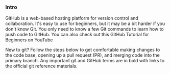 ### Intro 
GitHub is a web-based hosting platform for version control and collaboration. It's easy to use for beginners, but it may be a bit harder if you don't know Git. 
You only need to know a few Git commands to learn how to push code to GitHub. You can also check out this GitHub Tutorial for Beginners on YouTube


New to git? Follow the steps below to get comfortable making changes to the code base, opening up a pull request (PR), and merging code into the primary branch. 
Any important git and GitHub terms are in bold with links to the official git reference materials.

